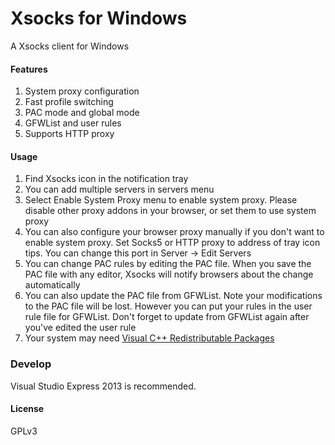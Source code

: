 Xsocks for Windows
=======================
A Xsocks client for Windows

#### Features

1. System proxy configuration
2. Fast profile switching
3. PAC mode and global mode
4. GFWList and user rules
5. Supports HTTP proxy

#### Usage

1. Find Xsocks icon in the notification tray
2. You can add multiple servers in servers menu
3. Select Enable System Proxy menu to enable system proxy. Please disable other
proxy addons in your browser, or set them to use system proxy
4. You can also configure your browser proxy manually if you don't want to enable
system proxy. Set Socks5 or HTTP proxy to address of tray icon tips. You can change this
port in Server -> Edit Servers
5. You can change PAC rules by editing the PAC file. When you save the PAC file
with any editor, Xsocks will notify browsers about the change automatically
6. You can also update the PAC file from GFWList. Note your modifications to the PAC
file will be lost. However you can put your rules in the user rule file for GFWList.
Don't forget to update from GFWList again after you've edited the user rule
7. Your system may need [Visual C++ Redistributable Packages](https://www.microsoft.com/en-US/download/details.aspx?id=40784)

### Develop

Visual Studio Express 2013 is recommended.

#### License

GPLv3
